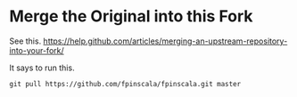 Merge the Original into this Fork
=================================

See this.
https://help.github.com/articles/merging-an-upstream-repository-into-your-fork/

It says to run this.

    git pull https://github.com/fpinscala/fpinscala.git master
    
    
